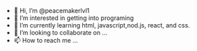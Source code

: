 - 👋 Hi, I’m @peacemakerlvl1
- 👀 I’m interested in getting into programing
- 🌱 I’m currently learning html, javascript,nod.js, react, and css.
- 💞️ I’m looking to collaborate on ...
- 📫 How to reach me ...

<!---
peacemakerlvl1/peacemakerlvl1 is a ✨ special ✨ repository because its `README.md` (this file) appears on your GitHub profile.
You can click the Preview link to take a look at your changes.
--->
